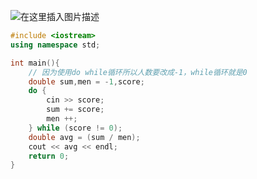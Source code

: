 ![在这里插入图片描述](https://pic.2ge.org/cdn/?url=https://img-blog.csdnimg.cn/20210712154715755.png?x-oss-process=image/watermark,type_ZmFuZ3poZW5naGVpdGk,shadow_10,text_aHR0cHM6Ly9ibG9nLmNzZG4ubmV0L1BhbkRhb3hpMjAyMA==,size_16,color_FFFFFF,t_70)

```cpp
#include <iostream>
using namespace std;

int main(){
	// 因为使用do while循环所以人数要改成-1，while循环就是0
	double sum,men = -1,score; 
	do {
		cin >> score;
		sum += score;
		men ++;
	} while (score != 0);
	double avg = (sum / men);
	cout << avg << endl;
	return 0;
} 
```

